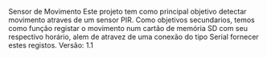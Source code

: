 ﻿Sensor de Movimento
Este projeto tem como principal objetivo detectar movimento atraves de um sensor PIR.
Como objetivos secundarios, temos como função registar o movimento num cartão de memória
SD com seu respectivo horário, alem de atravez de uma conexão do tipo Serial fornecer
estes registos.
Versão: 1.1